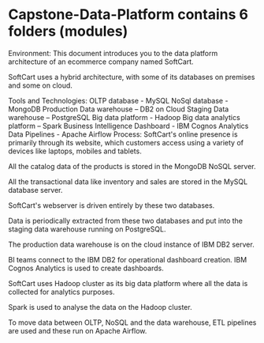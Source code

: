 # Capstone-Data-Platform contains 6 folders (modules)
Environment:
This document introduces you to the data platform architecture of an ecommerce company named SoftCart.

SoftCart uses a hybrid architecture, with some of its databases on premises and some on cloud.

Tools and Technologies:
OLTP database - MySQL
NoSql database - MongoDB
Production Data warehouse – DB2 on Cloud
Staging Data warehouse – PostgreSQL
Big data platform - Hadoop
Big data analytics platform – Spark
Business Intelligence Dashboard - IBM Cognos Analytics
Data Pipelines - Apache Airflow
Process:
SoftCart's online presence is primarily through its website, which customers access using a variety of devices like laptops, mobiles and tablets.

All the catalog data of the products is stored in the MongoDB NoSQL server.

All the transactional data like inventory and sales are stored in the MySQL database server.

SoftCart's webserver is driven entirely by these two databases.

Data is periodically extracted from these two databases and put into the staging data warehouse running on PostgreSQL.

The production data warehouse is on the cloud instance of IBM DB2 server.

BI teams connect to the IBM DB2 for operational dashboard creation. IBM Cognos Analytics is used to create dashboards.

SoftCart uses Hadoop cluster as its big data platform where all the data is collected for analytics purposes.

Spark is used to analyse the data on the Hadoop cluster.

To move data between OLTP, NoSQL and the data warehouse, ETL pipelines are used and these run on Apache Airflow.
